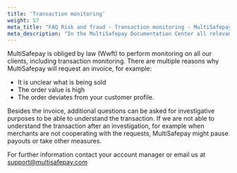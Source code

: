 ```yaml
---
title: 'Transaction monitoring'
weight: 57
meta_title: "FAQ Risk and fraud - Transaction monitoring - MultiSafepay Documentation Center"
meta_description: "In the MultiSafepay Documentation Center all relevant information regarding our Plugins and API. As well as Support pages for Payment Method, Tools and General Questions. You can also find the contact details of our Support Team and Integration Team."
---
```

MultiSafepay is obliged by law (Wwft) to perform monitoring on all our clients, including transaction monitoring. There are multiple reasons why MultiSafepay will request an invoice, for example:

* It is unclear what is being sold
* The order value is high 
* The order deviates from your customer profile.

Besides the invoice, additional questions can be asked for investigative purposes to be able to understand the transaction. If we are not able to understand the transaction after an investigation, for example when merchants are not cooperating with the requests, MultiSafepay might pause payouts or take other measures.

For further information contact your account manager or email us at <support@multisafepay.com>

<br>